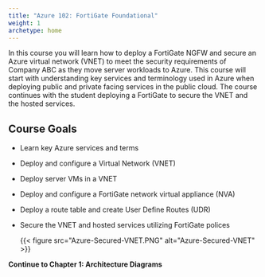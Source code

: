 ```yaml
---
title: "Azure 102: FortiGate Foundational"
weight: 1
archetype: home
---
```


In this course you will learn how to deploy a FortiGate NGFW and secure an Azure virtual network (VNET) to meet the security requirements of Company ABC as they move server workloads to Azure.  This course will start with understanding key services and terminology used in Azure when deploying public and private facing services in the public cloud.  The course continues with the student deploying a FortiGate to secure the VNET and the hosted services.

## Course Goals

- Learn key Azure services and terms
- Deploy and configure a Virtual Network (VNET)
- Deploy server VMs in a VNET
- Deploy and configure a FortiGate network virtual appliance (NVA)
- Deploy a route table and create User Define Routes (UDR)
- Secure the VNET and hosted services utilizing FortiGate polices

  {{< figure src="Azure-Secured-VNET.PNG" alt="Azure-Secured-VNET" >}}

**Continue to Chapter 1: Architecture Diagrams**